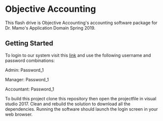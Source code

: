 # Objective Accounting

This flash drive is Objective Accounting's accounting software package for Dr. Mamo's Application Domain Spring 2019.

## Getting Started

To login to our system visit this [link](http://objectiveaccounting.azurewebsites.net) and use the following username and password combinations:

Admin: Password_1

Manager: Password_1

Accountant: Password_1

To build this project clone this repository then open the projectfile in visual studio 2017.  Clean and rebuild the solution to download all the dependencies.  Running the software should launch the login screen in your web browser.